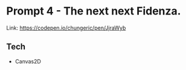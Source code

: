 # Prompt 4 - The next next Fidenza.

Link: https://codepen.io/chungeric/pen/JjraWyb

## Tech

- Canvas2D
